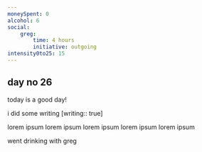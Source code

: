 ```yaml
---
moneySpent: 0
alcohol: 6
social:
    greg: 
        time: 4 hours
        initiative: outgoing
intensity0to25: 15
---
```

## day no 26
today is a good day!
 

i did some writing [writing:: true]

lorem ipsum lorem ipsum lorem ipsum lorem ipsum lorem ipsum

went drinking with greg 